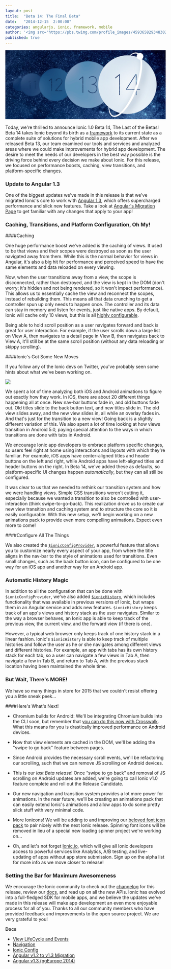 ```yaml
---
layout: post
title:  "Beta 14: The Final Beta"
date:   "2014-12-15  2:00:00"
categories: angularjs, ionic, framework, mobile
author: '<img src="https://pbs.twimg.com/profile_images/459365829348302849/lJ1X8rU9.png" class="author-icon"><a href="https://twitter.com/Ionicframework">Ionic Team</a>'
published: true
---
```


<img class="showcase-image" src="/img/blog/b14-header.jpg">


Today, we're thrilled to announce Ionic 1.0 Beta 14, The Last of the Betas! Beta 14 takes Ionic beyond its birth as a [framework](http://ionicframework.com/blog/beyond-framework/) to its current state as a complete suite of solutions for hybrid mobile app development. After we released Beta 13, our team examined our tools and services and analyzed areas where we could make improvements for hybrid app development. The desire to meet the needs of our developers in the best way possible is the driving force behind every decision we make about Ionic. For this release, we focused on performance boosts, caching, view transitions, and platform-specific changes.

<!-- more -->

### Update to Angular 1.3
One of the biggest updates we've made in this release is that we've migrated Ionic's core to work with [Angular 1.3](http://angularjs.blogspot.com/2014/10/angularjs-130-superluminal-nudge.html), which offers supercharged performance and slick new features. Take a look at [Angular's Migration Page](https://docs.angularjs.org/guide/migration#migrating-from-1-2-to-1-3) to get familiar with any changes that apply to your app!


### Caching, Transitions, and Platform Configuration, Oh My!

####Caching

One huge performance boost we've added is the caching of views. It used to be that views and their scopes were destroyed as soon as the user navigated away from them. While this is the normal behavior for views in Angular, it's also a big hit for performance and perceived speed to have the same elements and data reloaded on every viewing.

Now, when the user transitions away from a view, the scope is disconnected, rather than destroyed, and the view is kept in the DOM (don't worry; it's hidden and not being rendered, so it won't impact performance). This allows us to essentially cache the view and reconnect the scopes, instead of rebuilding them. This means all that data crunching to get a controller spun up only needs to happen once. The controller and its data can stay in memory and listen for events, just like native apps. By default, Ionic will cache only 10 views, but this is all [highly configurable](http://ionicframework.com/docs/api/directive/ionNavView/).

Being able to hold scroll position as a user navigates forward and back is great for user interaction. For example, if the user scrolls down a large list on View A, then navigates to a detail page in View B, then navigates back to View A, it'll still be at the same scroll position (without any data reloading or skippy scrolling).

####Ionic's Got Some New Moves

If you follow any of the Ionic devs on Twitter, you've probably seen some hints about what we've been working on.

<img class="showcase-image" style="display: block; margin: auto;" src="https://pbs.twimg.com/media/B1DcthWCYAA45I1.jpg">


We spent a lot of time analyzing both iOS and Android animations to figure out exactly how they work. In iOS, there are about 20 different things happening all at once. New nav-bar buttons fade in, and old buttons fade out. Old titles slide to the back button text, and new titles slide in. The old view slides away, and the new view slides in, all while an overlay fades in. And that's just for the transition to a new view! Going back is a slightly different variation of this. We also spent a lot of time looking at how views transition in Android 5.0, paying special attention to the ways in which transitions are done with tabs in Android.

We encourage Ionic app developers to embrace platform specific changes, so users feel right at home using interactions and layouts with which they're familiar. For example, iOS apps have center-aligned titles and header buttons on the left and right, while Android apps have left-aligned titles and header buttons on the right. In Beta 14, we've added these as defaults, so  platform-specific UI changes happen _automatically_, but they can all still be configured.

It was clear to us that we needed to rethink our transition system and how we were handling views. Simple CSS transitions weren't cutting it, especially because we wanted a transition to also be controlled with user-interaction (think swipe-to-go-back). This realization drove us to create our new view transition and caching system and to structure the core so it is easily configurable. With this new setup, we'll begin working on a new animations pack to provide even more compelling animations. Expect even more to come!


####Configure All The Things

We also created the  [`$ionicConfigProvider`](http://ionicframework.com/docs/api/provider/$ionicConfigProvider/), a powerful feature that allows you to customize nearly every aspect of your app, from where the title aligns in the nav-bar to the style of animations used for transitions. Even small changes, such as the back button icon, can be configured to be one way for an iOS app and another way for an Android app.

### Automatic History Magic

In addition to all the configuration that can be done with `$ionicConfigProvider`, we've also added [`$ionicHistory`](http://ionicframework.com/docs/api/service/$ionicHistory/), which includes functionality that was available in previous versions of Ionic, but wraps them in an Angular service and adds new features. `$ionicHistory` keeps track of an app's views and history stack as the user navigates. Similar to the way a browser behaves, an Ionic app is able to keep track of the previous view, the current view, and the forward view (if there is one).

However, a typical web browser only keeps track of one history stack in a linear fashion. Ionic's `$ionicHistory` is able to keep track of multiple histories and follow the user as he or she navigates among different views and different histories. For example, an app with tabs has its own history stack for each tab, so a user can navigate a few views in Tab A, then navigate a few in Tab B, and return to Tab A, with the previous stack location having been maintained the whole time.

### But Wait, There's MORE!
We have so many things in store for 2015 that we couldn't resist offering you a little sneak peek...

####Here's What's Next!
- Chromium builds for Android: We'll be integrating Chromium builds into the CLI soon, but remember that [you can do this now with Crosswalk](http://blog.nraboy.com/2014/10/use-crosswalk-ionic-framework-android-apps/). What this means for you is drastically improved performance on Android devices.

- Now that view elements are cached in the DOM, we'll be adding the "swipe to go back" feature between pages.

- Since Android provides the necessary scroll events, we'll be refactoring our scrolling, such that we can remove JS scrolling on Android devices.

- This is our _last Beta release_! Once “swipe to go back” and removal of JS scrolling on Android updates are added, we're going to call Ionic v1.0 feature complete and roll out the Release Candidate.

- Our new navigation and transition system provides a lot more power for animations. In the near future, we'll be creating an animations pack that can easily extend Ionic's animations and allow apps to do some pretty slick stuff with very minimal code.

- More Ionicons! We will be adding to and improving our [beloved font icon pack](http://ionicons.com/) to pair nicely with the next Ionic release. Spinning font icons will be removed in lieu of a special new loading spinner project we're working on…
- Oh, and let's not forget [Ionic.io](http://ionic.io), which will give all Ionic developers access to powerful services like Analytics, A/B testing, and live-updating of apps without app store submission. Sign up on the alpha list for more info as we move closer to release!

### Setting the Bar for Maximum Awesomeness
We encourage the Ionic community to check out the [changelog](https://github.com/driftyco/ionic/blob/master/CHANGELOG.md) for this release, review our [docs](http://ionicframework.com/docs/), and read up on all the new APIs. Ionic has evolved into a full-fledged SDK for mobile apps, and we believe the updates we've made in this release will make app development an even more enjoyable process for all of you. Thanks to all our community members who have provided feedback and improvements to the open source project. We are very grateful to you!

**Docs**

- [View LifeCycle and Events](http://ionicframework.com/docs/api/directive/ionView/)
- [Navigation](http://ionicframework.com/docs/api/directive/ionNavView/)
- [Ionic Config](http://ionicframework.com/docs/api/provider/$ionicConfigProvider/)
- [Angular v1.2 to v1.3 Migration](https://docs.angularjs.org/guide/migration#migrating-from-1-2-to-1-3)
- [Angular v1.3 (ngEurope 2014)](https://www.youtube.com/watch?v=ojMy6m_fcxc)

